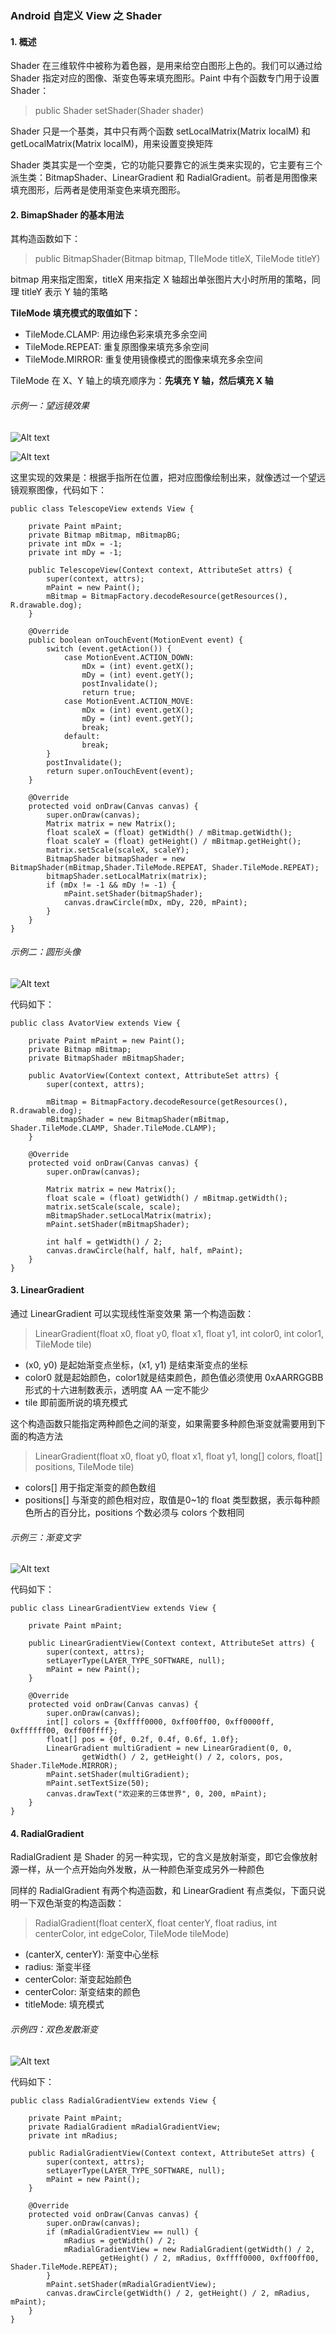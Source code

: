 ### Android 自定义 View 之 Shader

#### 1. 概述

Shader 在三维软件中被称为着色器，是用来给空白图形上色的。我们可以通过给 Shader 指定对应的图像、渐变色等来填充图形。Paint 中有个函数专门用于设置 Shader：

> public Shader setShader(Shader shader)

Shader 只是一个基类，其中只有两个函数 setLocalMatrix(Matrix localM) 和 getLocalMatrix(Matrix localM)，用来设置变换矩阵

Shader 类其实是一个空类，它的功能只要靠它的派生类来实现的，它主要有三个派生类：BitmapShader、LinearGradient 和 RadialGradient。前者是用图像来填充图形，后两者是使用渐变色来填充图形。

#### 2. BimapShader 的基本用法

其构造函数如下：

> public BitmapShader(Bitmap bitmap, TIleMode titleX, TileMode titleY)

bitmap 用来指定图案，titleX 用来指定 X 轴超出单张图片大小时所用的策略，同理 titleY 表示 Y 轴的策略

**TileMode 填充模式的取值如下：**

- TileMode.CLAMP: 用边缘色彩来填充多余空间
- TileMode.REPEAT: 重复原图像来填充多余空间
- TileMode.MIRROR: 重复使用镜像模式的图像来填充多余空间

TileMode 在 X、Y 轴上的填充顺序为：**先填充 Y 轴，然后填充 X 轴**

###### 示例一：望远镜效果

![Alt text](./dog.png)

![Alt text](./dog2.png)

这里实现的效果是：根据手指所在位置，把对应图像绘制出来，就像透过一个望远镜观察图像，代码如下：

```
public class TelescopeView extends View {

    private Paint mPaint;
    private Bitmap mBitmap, mBitmapBG;
    private int mDx = -1;
    private int mDy = -1;

    public TelescopeView(Context context, AttributeSet attrs) {
        super(context, attrs);
        mPaint = new Paint();
        mBitmap = BitmapFactory.decodeResource(getResources(), R.drawable.dog);
    }

    @Override
    public boolean onTouchEvent(MotionEvent event) {
        switch (event.getAction()) {
            case MotionEvent.ACTION_DOWN:
                mDx = (int) event.getX();
                mDy = (int) event.getY();
                postInvalidate();
                return true;
            case MotionEvent.ACTION_MOVE:
                mDx = (int) event.getX();
                mDy = (int) event.getY();
                break;
            default:
                break;
        }
        postInvalidate();
        return super.onTouchEvent(event);
    }

    @Override
    protected void onDraw(Canvas canvas) {
        super.onDraw(canvas);
        Matrix matrix = new Matrix();
        float scaleX = (float) getWidth() / mBitmap.getWidth();
        float scaleY = (float) getHeight() / mBitmap.getHeight();
        matrix.setScale(scaleX, scaleY);
        BitmapShader bitmapShader = new BitmapShader(mBitmap,Shader.TileMode.REPEAT, Shader.TileMode.REPEAT);
        bitmapShader.setLocalMatrix(matrix);
        if (mDx != -1 && mDy != -1) {
            mPaint.setShader(bitmapShader);
            canvas.drawCircle(mDx, mDy, 220, mPaint);
        }
    }
}
```

###### 示例二：圆形头像

![Alt text](./avoter.png)

代码如下：

```
public class AvatorView extends View {

    private Paint mPaint = new Paint();
    private Bitmap mBitmap;
    private BitmapShader mBitmapShader;

    public AvatorView(Context context, AttributeSet attrs) {
        super(context, attrs);

        mBitmap = BitmapFactory.decodeResource(getResources(), R.drawable.dog);
        mBitmapShader = new BitmapShader(mBitmap, Shader.TileMode.CLAMP, Shader.TileMode.CLAMP);
    }

    @Override
    protected void onDraw(Canvas canvas) {
        super.onDraw(canvas);

        Matrix matrix = new Matrix();
        float scale = (float) getWidth() / mBitmap.getWidth();
        matrix.setScale(scale, scale);
        mBitmapShader.setLocalMatrix(matrix);
        mPaint.setShader(mBitmapShader);

        int half = getWidth() / 2;
        canvas.drawCircle(half, half, half, mPaint);
    }
}
```

#### 3. LinearGradient

通过 LinearGradient 可以实现线性渐变效果
第一个构造函数：

> LinearGradient(float x0, float y0, float x1, float y1, int color0, int color1,  TileMode tile)

- (x0, y0) 是起始渐变点坐标，(x1, y1)  是结束渐变点的坐标
- color0 就是起始颜色，color1就是结束颜色，颜色值必须使用 0xAARRGGBB 形式的十六进制数表示，透明度 AA 一定不能少
- tile 即前面所说的填充模式

这个构造函数只能指定两种颜色之间的渐变，如果需要多种颜色渐变就需要用到下面的构造方法

> LinearGradient(float x0, float y0, float x1, float y1,  long[] colors, float[] positions, TileMode tile)

- colors[] 用于指定渐变的颜色数组
- positions[] 与渐变的颜色相对应，取值是0~1的 float 类型数据，表示每种颜色所占的百分比，positions 个数必须与 colors 个数相同

###### 示例三：渐变文字

![Alt text](./text.png)

代码如下：

```
public class LinearGradientView extends View {

    private Paint mPaint;

    public LinearGradientView(Context context, AttributeSet attrs) {
        super(context, attrs);
        setLayerType(LAYER_TYPE_SOFTWARE, null);
        mPaint = new Paint();
    }

    @Override
    protected void onDraw(Canvas canvas) {
        super.onDraw(canvas);
        int[] colors = {0xffff0000, 0xff00ff00, 0xff0000ff, 0xffffff00, 0xff00ffff};
        float[] pos = {0f, 0.2f, 0.4f, 0.6f, 1.0f};
        LinearGradient multiGradient = new LinearGradient(0, 0,
                getWidth() / 2, getHeight() / 2, colors, pos, Shader.TileMode.MIRROR);
        mPaint.setShader(multiGradient);
        mPaint.setTextSize(50);
        canvas.drawText("欢迎来的三体世界", 0, 200, mPaint);
    }
}
```

#### 4. RadialGradient

RadialGradient 是 Shader 的另一种实现，它的含义是放射渐变，即它会像放射源一样，从一个点开始向外发散，从一种颜色渐变成另外一种颜色

同样的 RadialGradient 有两个构造函数，和 LinearGradient 有点类似，下面只说明一下双色渐变的构造函数：

> RadialGradient(float centerX, float centerY, float radius, int centerColor, int edgeColor, TileMode tileMode)

- (canterX, centerY): 渐变中心坐标
- radius: 渐变半径
- centerColor: 渐变起始颜色
- centerColor: 渐变结束的颜色
- titleMode: 填充模式

###### 示例四：双色发散渐变

![Alt text](./test.png)

代码如下：

```
public class RadialGradientView extends View {

    private Paint mPaint;
    private RadialGradient mRadialGradientView;
    private int mRadius;

    public RadialGradientView(Context context, AttributeSet attrs) {
        super(context, attrs);
        setLayerType(LAYER_TYPE_SOFTWARE, null);
        mPaint = new Paint();
    }

    @Override
    protected void onDraw(Canvas canvas) {
        super.onDraw(canvas);
        if (mRadialGradientView == null) {
            mRadius = getWidth() / 2;
            mRadialGradientView = new RadialGradient(getWidth() / 2,
                    getHeight() / 2, mRadius, 0xffff0000, 0xff00ff00, Shader.TileMode.REPEAT);
        }
        mPaint.setShader(mRadialGradientView);
        canvas.drawCircle(getWidth() / 2, getHeight() / 2, mRadius, mPaint);
    }
}
```
